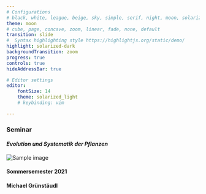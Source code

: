 ```yaml
---
# Configurations
# black, white, league, beige, sky, simple, serif, night, moon, solarized
theme: moon
# cube, page, concave, zoom, linear, fade, none, default 
transition: slide
#  Syntax highlighting style https://highlightjs.org/static/demo/
highlight: solarized-dark
backgroundTransition: zoom
progress: true
controls: true
hideAddressBar: true

# Editor settings
editor:
    fontSize: 14
    theme: solarized_light
    # keybinding: vim

---
```


<!-- .slide: data-background="#005f6b" -->
### Seminar
#### *Evolution und Systematik der Pflanzen*

![Sample image](https://raw.githubusercontent.com/michaelgruenstaeudl/CurrentTeaching/master/assets/img/presentation.png)

#### Sommersemester 2021
#### Michael Grünstäudl
